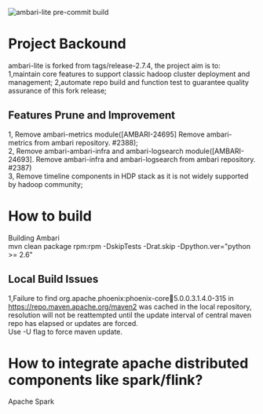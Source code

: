 ![ambari-lite pre-commit build](https://github.com/powerLambda/ambari-lite/workflows/ambari-lite%20pre-commit%20build/badge.svg?branch=master)


# Project Backound
ambari-lite is forked from tags/release-2.7.4, the project aim is to:  
1,maintain core features to support classic hadoop cluster deployment and management;
2,automate repo build and function test to guarantee quality assurance of this fork release; 

## Features Prune and Improvement  
1, Remove ambari-metrics module([AMBARI-24695] Remove ambari-metrics from ambari repository. #2388);   
2, Remove ambari-ambari-infra and ambari-logsearch module([AMBARI-24693]. Remove ambari-infra and ambari-logsearch from ambari repository. #2387)   
3, Remove timeline components in HDP stack as it is not widely supported by hadoop community;   


# How to build
Building Ambari   
	mvn clean package rpm:rpm -DskipTests -Drat.skip -Dpython.ver="python >= 2.6"   

## Local Build Issues
1,Failure to find org.apache.phoenix:phoenix-core:jar:5.0.0.3.1.4.0-315 in https://repo.maven.apache.org/maven2 was cached in the local repository, resolution will not be reattempted until the update interval of central maven repo has elapsed or updates are forced.  
Use -U flag to force maven update.  


# How to integrate apache distributed components like spark/flink?  
Apache Spark  





